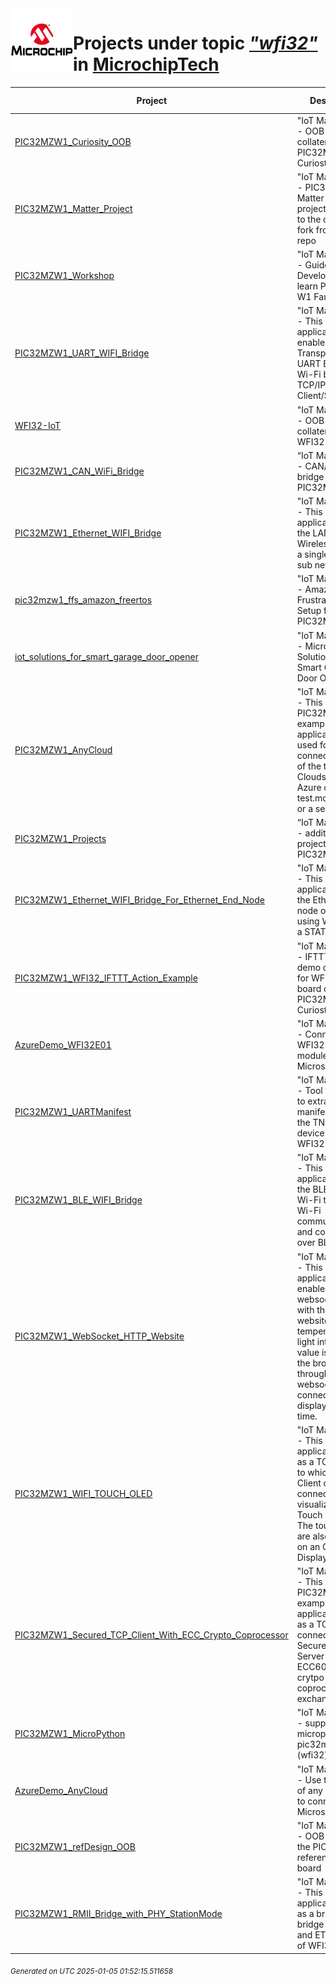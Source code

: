 <img align="left" width="100" height="100" src="logo.jpg">

# Projects under topic [*"wfi32"*](https://github.com/search?q=org%3AMicrochipTech+topic%3Awfi32&type=repository) in [MicrochipTech](https://github.com/MicrochipTech)

|**Project**|**Description**|**Latest Release**|
|---|---|---|
[PIC32MZW1_Curiosity_OOB](https://github.com/MicrochipTech/PIC32MZW1_Curiosity_OOB) | "IoT Made Easy!" - OOB demo collateral for PIC32MZW1 Curiosty board | [v3.0.2](https://github.com/MicrochipTech/PIC32MZW1_Curiosity_OOB/releases/tag/v3.0.2)
[PIC32MZW1_Matter_Project](https://github.com/MicrochipTech/PIC32MZW1_Matter_Project) | "IoT Made Easy!" - PIC32MZW1 Matter example project is added to the code which fork from Matter's repo | [v1.1.0](https://github.com/MicrochipTech/PIC32MZW1_Matter_Project/releases/tag/v1.1.0)
[PIC32MZW1_Workshop](https://github.com/MicrochipTech/PIC32MZW1_Workshop) | "IoT Made Easy!" - Guided System Development to learn PIC32MZ W1 Family Device | N/A
[PIC32MZW1_UART_WIFI_Bridge](https://github.com/MicrochipTech/PIC32MZW1_UART_WIFI_Bridge) | "IoT Made Easy!" - This example application enable a Transparent UART Bridge over Wi-Fi based on TCP/IP Client/Server | N/A
[WFI32-IoT](https://github.com/MicrochipTech/WFI32-IoT) | "IoT Made Easy!" - OOB demo collateral for WFI32-IoT board | [v3.3](https://github.com/MicrochipTech/WFI32-IoT/releases/tag/v3.3)
[PIC32MZW1_CAN_WiFi_Bridge](https://github.com/MicrochipTech/PIC32MZW1_CAN_WiFi_Bridge) | “IoT Made Easy!" - CAN/WiFi bridge project for PIC32MZW1 | N/A
[PIC32MZW1_Ethernet_WIFI_Bridge](https://github.com/MicrochipTech/PIC32MZW1_Ethernet_WIFI_Bridge) | "IoT Made Easy!" - This example application bridge the LAN and Wireless LAN on a single and same sub network | N/A
[pic32mzw1_ffs_amazon_freertos](https://github.com/MicrochipTech/pic32mzw1_ffs_amazon_freertos) | "IoT Made Easy!" - Amazon Frustration Free Setup for PIC32MZW1 | N/A
[iot_solutions_for_smart_garage_door_opener](https://github.com/MicrochipTech/iot_solutions_for_smart_garage_door_opener) | "IoT Made Easy!" - Microchip IoT Solutions for Smart Garage Door Opener | N/A
[PIC32MZW1_AnyCloud](https://github.com/MicrochipTech/PIC32MZW1_AnyCloud) | "IoT Made Easy!" - This PIC32MZW1 example application is used for connecting to any of the three Clouds- AWS, Azure or test.mosquitto.org or a server. | [v0.3.2](https://github.com/MicrochipTech/PIC32MZW1_AnyCloud/releases/tag/v0.3.2)
[PIC32MZW1_Projects](https://github.com/MicrochipTech/PIC32MZW1_Projects) | “IoT Made Easy!" - additional projects for PIC32MZW1 | N/A
[PIC32MZW1_Ethernet_WIFI_Bridge_For_Ethernet_End_Node](https://github.com/MicrochipTech/PIC32MZW1_Ethernet_WIFI_Bridge_For_Ethernet_End_Node) | "IoT Made Easy!" - This example application bridge the Ethernet end node over Wi-Fi using WFI32E as a STATION | N/A
[PIC32MZW1_WFI32_IFTTT_Action_Example](https://github.com/MicrochipTech/PIC32MZW1_WFI32_IFTTT_Action_Example) | "IoT Made Easy!" - IFTTT action demo collateral for WFI32-IoT board or PIC32MZW1 Curiosty board | N/A
[AzureDemo_WFI32E01](https://github.com/MicrochipTech/AzureDemo_WFI32E01) | "IoT Made Easy!" - Connect the WFI32E01PC module to Microsoft Azure | N/A
[PIC32MZW1_UARTManifest](https://github.com/MicrochipTech/PIC32MZW1_UARTManifest) | "IoT Made Easy!" - Tool framework to extract manifest file from the TNGTLS device onboard a WFI32 module  | [v1.3.0](https://github.com/MicrochipTech/PIC32MZW1_UARTManifest/releases/tag/v1.3.0)
[PIC32MZW1_BLE_WIFI_Bridge](https://github.com/MicrochipTech/PIC32MZW1_BLE_WIFI_Bridge) | "IoT Made Easy!" - This example application bridge the BLE link and Wi-Fi to enable Wi-Fi communication and configuration over BLE | N/A
[PIC32MZW1_WebSocket_HTTP_Website](https://github.com/MicrochipTech/PIC32MZW1_WebSocket_HTTP_Website) | "IoT Made Easy!" - This example application enable a websocket server with the HTTP website, temperature and light intensity value is send to the browser through the websocket connection and display in real time. | N/A
[PIC32MZW1_WIFI_TOUCH_OLED](https://github.com/MicrochipTech/PIC32MZW1_WIFI_TOUCH_OLED) | "IoT Made Easy!" - This example application acts as a TCP Server to which a TCP Client can connect and visualize QT7 Touch Xpro data. The touch data are also printed on an OLED Display. | N/A
[PIC32MZW1_Secured_TCP_Client_With_ECC_Crypto_Coprocessor](https://github.com/MicrochipTech/PIC32MZW1_Secured_TCP_Client_With_ECC_Crypto_Coprocessor) | "IoT Made Easy!" - This PIC32MZW1 example application acts as a TCP Client to connect to Secured TCP Server with ECC608 TNG crytpo coprocessor and exchange data | N/A
[PIC32MZW1_MicroPython](https://github.com/MicrochipTech/PIC32MZW1_MicroPython) | "IoT Made Easy!" - support micropython on pic32mzw1 (wfi32) | [v1.0.0](https://github.com/MicrochipTech/PIC32MZW1_MicroPython/releases/tag/v1.0.0)
[AzureDemo_AnyCloud](https://github.com/MicrochipTech/AzureDemo_AnyCloud) | "IoT Made Easy!" - Use the UART of any processor to connect with Microsoft Azure | N/A
[PIC32MZW1_refDesign_OOB](https://github.com/MicrochipTech/PIC32MZW1_refDesign_OOB) | "IoT Made Easy!" - OOB demo for the PIC32MZW1 reference design board | [v1.0.0](https://github.com/MicrochipTech/PIC32MZW1_refDesign_OOB/releases/tag/v1.0.0)
[PIC32MZW1_RMII_Bridge_with_PHY_StationMode](https://github.com/MicrochipTech/PIC32MZW1_RMII_Bridge_with_PHY_StationMode) | "IoT Made Easy!" - This example application acts as a bridge to bridge up Wi-Fi and ETH interface of WFI32 device | N/A


<sub><i>Generated on UTC 2025-01-05 01:52:15.511658</i></sub>
